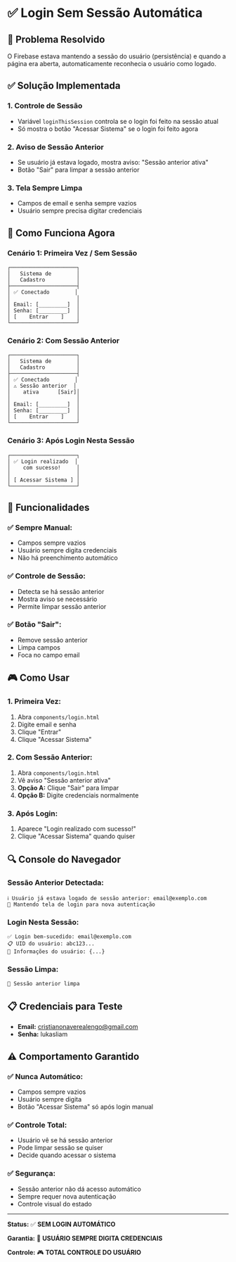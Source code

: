 # ✅ Login Sem Sessão Automática

## 🔧 Problema Resolvido

O Firebase estava mantendo a sessão do usuário (persistência) e quando a página era aberta, automaticamente reconhecia o usuário como logado.

## ✅ Solução Implementada

### 1. **Controle de Sessão**
- Variável `loginThisSession` controla se o login foi feito na sessão atual
- Só mostra o botão "Acessar Sistema" se o login foi feito agora

### 2. **Aviso de Sessão Anterior**
- Se usuário já estava logado, mostra aviso: "Sessão anterior ativa"
- Botão "Sair" para limpar a sessão anterior

### 3. **Tela Sempre Limpa**
- Campos de email e senha sempre vazios
- Usuário sempre precisa digitar credenciais

## 🎯 Como Funciona Agora

### **Cenário 1: Primeira Vez / Sem Sessão**
```
┌─────────────────────┐
│   Sistema de        │
│   Cadastro          │
├─────────────────────┤
│ ✅ Conectado        │
│                     │
│ Email: [_________]  │
│ Senha: [_________]  │
│ [    Entrar    ]    │
└─────────────────────┘
```

### **Cenário 2: Com Sessão Anterior**
```
┌─────────────────────┐
│   Sistema de        │
│   Cadastro          │
├─────────────────────┤
│ ✅ Conectado        │
│ ⚠️ Sessão anterior  │
│    ativa      [Sair]│
│                     │
│ Email: [_________]  │
│ Senha: [_________]  │
│ [    Entrar    ]    │
└─────────────────────┘
```

### **Cenário 3: Após Login Nesta Sessão**
```
┌─────────────────────┐
│ ✅ Login realizado  │
│    com sucesso!     │
│                     │
│ [ Acessar Sistema ] │
└─────────────────────┘
```

## 🔧 Funcionalidades

### ✅ **Sempre Manual:**
- Campos sempre vazios
- Usuário sempre digita credenciais
- Não há preenchimento automático

### ✅ **Controle de Sessão:**
- Detecta se há sessão anterior
- Mostra aviso se necessário
- Permite limpar sessão anterior

### ✅ **Botão "Sair":**
- Remove sessão anterior
- Limpa campos
- Foca no campo email

## 🎮 Como Usar

### **1. Primeira Vez:**
1. Abra `components/login.html`
2. Digite email e senha
3. Clique "Entrar"
4. Clique "Acessar Sistema"

### **2. Com Sessão Anterior:**
1. Abra `components/login.html`
2. Vê aviso "Sessão anterior ativa"
3. **Opção A:** Clique "Sair" para limpar
4. **Opção B:** Digite credenciais normalmente

### **3. Após Login:**
1. Aparece "Login realizado com sucesso!"
2. Clique "Acessar Sistema" quando quiser

## 🔍 Console do Navegador

### **Sessão Anterior Detectada:**
```
ℹ️ Usuário já estava logado de sessão anterior: email@exemplo.com
🔄 Mantendo tela de login para nova autenticação
```

### **Login Nesta Sessão:**
```
✅ Login bem-sucedido: email@exemplo.com
📋 UID do usuário: abc123...
👤 Informações do usuário: {...}
```

### **Sessão Limpa:**
```
🔄 Sessão anterior limpa
```

## 📋 Credenciais para Teste

- **Email:** cristianonaverealengo@gmail.com
- **Senha:** lukasliam

## ⚠️ Comportamento Garantido

### ✅ **Nunca Automático:**
- Campos sempre vazios
- Usuário sempre digita
- Botão "Acessar Sistema" só após login manual

### ✅ **Controle Total:**
- Usuário vê se há sessão anterior
- Pode limpar sessão se quiser
- Decide quando acessar o sistema

### ✅ **Segurança:**
- Sessão anterior não dá acesso automático
- Sempre requer nova autenticação
- Controle visual do estado

---

**Status:** ✅ **SEM LOGIN AUTOMÁTICO**

**Garantia:** 👤 **USUÁRIO SEMPRE DIGITA CREDENCIAIS**

**Controle:** 🎮 **TOTAL CONTROLE DO USUÁRIO**